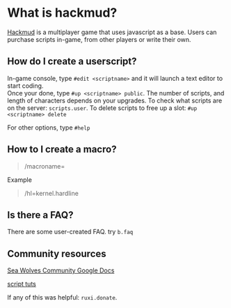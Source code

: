 # What is hackmud?

[Hackmud](http://store.steampowered.com/app/469920/) is a multiplayer game that uses javascript as a base. Users can purchase scripts in-game, from other players or write their own. 



## How do I create a userscript?

In-game console, type ```#edit <scriptname>``` and it will launch a text editor to start coding.  
Once your done, type ```#up <scriptname> public```. The number of scripts, and length of characters depends on your upgrades. To check what scripts are on the server: ```scripts.user```. To delete scripts to free up a slot: ```#up  <scriptname> delete```

For other options, type ```#help``` 

## How to I create a macro?

> /macroname=<scriptname>

Example

>/hl=kernel.hardline

## Is there a FAQ?

There are some user-created FAQ. try ```b.faq```

## Community resources

[Sea Wolves Community Google Docs](https://docs.google.com/spreadsheets/d/1qU235L-s6-2banGsNE-9I91jAV4Tzhq5qdZg1acnDLo/htmlview?sle=true#gid=431181233)


[script tuts](https://docs.google.com/document/d/1cNms-T_KSFy0F5j1xHXrUZEGd7AM49QEork3KlpGqkc/)


If any of this was helpful: ```ruxi.donate```.
